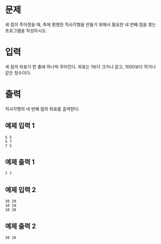 문제
=========
세 점이 주어졌을 때, 축에 평행한 직사각형을 만들기 위해서 필요한 네 번째 점을 찾는 프로그램을 작성하시오.

입력
========
세 점의 좌표가 한 줄에 하나씩 주어진다. 좌표는 1보다 크거나 같고, 1000보다 작거나 같은 정수이다.

출력
=========
직사각형의 네 번째 점의 좌표를 출력한다.

예제 입력 1 
------------
```
5 5
5 7
7 5
```
예제 출력 1 
------------
```
7 7
```
예제 입력 2 
---------
```
30 20
10 10
10 20
```
예제 출력 2 
---------
```
30 10
```
